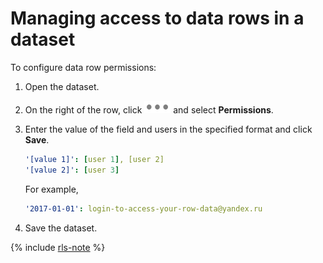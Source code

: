 # Managing access to data rows in a dataset

To configure data row permissions:

1. Open the dataset.

1. On the right of the row, click ![image](../../../_assets/datalens/horizontal-ellipsis.svg) and select **Permissions**.

1. Enter the value of the field and users in the specified format and click **Save**.

   ```yaml
   '[value 1]': [user 1], [user 2]
   '[value 2]': [user 3]
   ```

   For example,

   ```yaml
   '2017-01-01': login-to-access-your-row-data@yandex.ru
   ```

1. Save the dataset.

{% include [rls-note](../../../_includes/datalens/datalens-rls-note.md) %}

